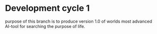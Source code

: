 # Development cycle 1
purpose of this branch is to produce version 1.0 of worlds most advanced AI-tool for searching the purpose of life.

